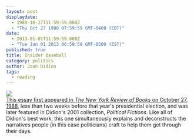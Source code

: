 ```yaml
---
layout: post
displaydate: 
  - 1988-10-27T11:59:59.000Z
  - "Thu Oct 27 1988 07:59:59 GMT-0400 (EDT)"
date: 
  - 2013-01-01T11:59:59.000Z
  - "Tue Jan 01 2013 06:59:59 GMT-0500 (EST)"
published: true
title: Insider Baseball
category: politics
author: Joan Didion
tags: 
  - reading
---
```


![](http://upload.wikimedia.org/wikipedia/en/thumb/6/6b/Didion-Fictions.jpg/200px-Didion-Fictions.jpg)
<br><a href="http://www.nybooks.com/articles/archives/1988/oct/27/insider-baseball/?pagination=false" target="_blank">This essay first appeared in _The New York Review of Books_ on October 27, 1988</a>, less than two weeks before that year's presidential election, and was later featured in Didion's 2001 collection, _Political Fictions_. Like all of Didion's best work, this one simultaneously explains and deconstructs the narratives people (in this case politicians) craft to help them get through their days.